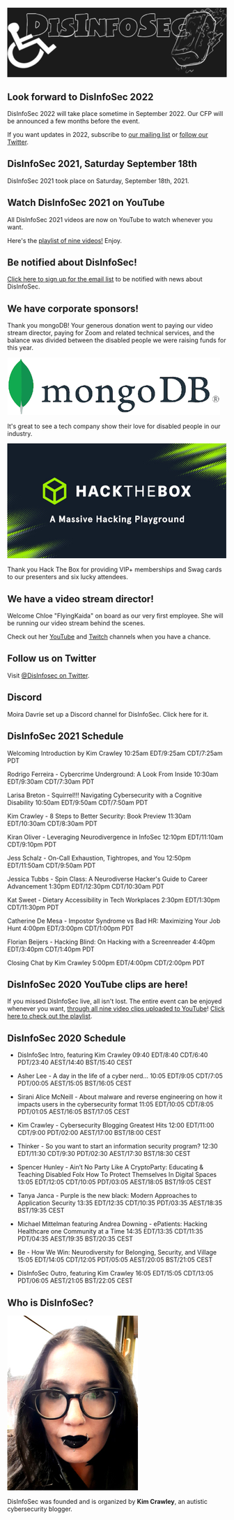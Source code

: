 ![DisInfoSec](DisInfoSec_Logo.png)

## Look forward to DisInfoSec 2022

DisInfoSec 2022 will take place sometime in September 2022. Our CFP will be announced a few months before the event. 

If you want updates in 2022, subscribe to [our mailing list]((https://docs.google.com/forms/d/1X3HTdzNinI7gmcAe9ahM4IRtVGzmjwFBqNJ1xfXvE8Y/)) or [follow our Twitter](https://twitter.com/DisInfoSec).

## DisInfoSec 2021, Saturday September 18th

DisInfoSec 2021 took place on Saturday, September 18th, 2021.

## Watch DisInfoSec 2021 on YouTube

All DisInfoSec 2021 videos are now on YouTube to watch whenever you want.

Here's the [playlist of nine videos!](https://www.youtube.com/playlist?list=PLU7Sd0fGdnTuSClAlcw-Whu9Gjng6UOML) Enjoy.

## Be notified about DisInfoSec!

[Click here to sign up for the email list](https://docs.google.com/forms/d/1X3HTdzNinI7gmcAe9ahM4IRtVGzmjwFBqNJ1xfXvE8Y/) to be notified with news about DisInfoSec.

## We have corporate sponsors!

Thank you mongoDB! Your generous donation went to paying our video stream director, paying for Zoom and related technical services, and the balance was divided between the disabled people we were raising funds for this year.

![MongoDB Logo](MongoDBsponsor.png)

It's great to see a tech company show their love for disabled people in our industry.

![Hack The box logo](HTB.jpg)

Thank you Hack The Box for providing VIP+ memberships and Swag cards to our presenters and six lucky attendees.

## We have a video stream director!

Welcome Chloe "FlyingKaida" on board as our very first employee. She will be running our video stream behind the scenes. 

Check out her [YouTube](https://www.youtube.com/channel/UC_jgy0f-DMr7NXC0afjzUbQ) and [Twitch](https://www.twitch.tv/flyingkaida) channels when you have a chance.


## Follow us on Twitter

Visit [@DisInfosec on Twitter](https://twitter.com/DisInfoSec).

## Discord

Moira Davrie set up a Discord channel for DisInfoSec. Click here for it.


## DisInfoSec 2021 Schedule

Welcoming Introduction by Kim Crawley 10:25am EDT/9:25am CDT/7:25am PDT

Rodrigo Ferreira - Cybercrime Underground: A Look From Inside 10:30am EDT/9:30am CDT/7:30am PDT

Larisa Breton - Squirrel!!! Navigating Cybersecurity with a Cognitive Disability 10:50am EDT/9:50am CDT/7:50am PDT

Kim Crawley - 8 Steps to Better Security: Book Preview 11:30am EDT/10:30am CDT/8:30am PDT

Kiran Oliver - Leveraging Neurodivergence in InfoSec 12:10pm EDT/11:10am CDT/9:10pm PDT

Jess Schalz - On-Call Exhaustion, Tightropes, and You 12:50pm EDT/11:50am CDT/9:50am PDT

Jessica Tubbs - Spin Class: A Neurodiverse Hacker's Guide to Career Advancement 1:30pm EDT/12:30pm CDT/10:30am PDT

Kat Sweet - Dietary Accessibility in Tech Workplaces 2:30pm EDT/1:30pm CDT/11:30pm PDT

Catherine De Mesa - Impostor Syndrome vs Bad HR: Maximizing Your Job Hunt 4:00pm EDT/3:00pm CDT/1:00pm PDT

Florian Beijers - Hacking Blind: On Hacking with a Screenreader 4:40pm EDT/3:40pm CDT/1:40pm PDT

Closing Chat by Kim Crawley 5:00pm EDT/4:00pm CDT/2:00pm PDT



## DisInfoSec 2020 YouTube clips are here!

If you missed DisInfoSec live, all isn't lost. The entire event can be enjoyed whenever you want, [through all nine video clips uploaded to YouTube](https://www.youtube.com/playlist?list=PLU7Sd0fGdnTuRdyVgXh_L4pvVyJe9hV3L)! [Click here to check out the playlist](https://www.youtube.com/playlist?list=PLU7Sd0fGdnTuRdyVgXh_L4pvVyJe9hV3L).



## DisInfoSec 2020 Schedule

- DisInfoSec Intro, featuring Kim Crawley 09:40 EDT/8:40 CDT/6:40 PDT/23:40 AEST/14:40 BST/15:40 CEST

- Asher Lee - A day in the life of a cyber nerd… 10:05 EDT/9:05 CDT/7:05 PDT/00:05 AEST/15:05 BST/16:05 CEST

- Sirani Alice McNeill - About malware and reverse engineering on how it impacts users in the cybersecurity format  11:05 EDT/10:05 CDT/8:05 PDT/01:05 AEST/16:05 BST/17:05 CEST

- Kim Crawley - Cybersecurity Blogging Greatest Hits 12:00 EDT/11:00 CDT/9:00 PDT/02:00 AEST/17:00 BST/18:00 CEST

- Thinker - So you want to start an information security program?  12:30 EDT/11:30 CDT/9:30 PDT/02:30 AEST/17:30 BST/18:30 CEST

- Spencer Hunley - Ain’t No Party Like A CryptoParty: Educating & Teaching Disabled Folx How To Protect Themselves In Digital Spaces  13:05 EDT/12:05 CDT/10:05 PDT/03:05 AEST/18:05 BST/19:05 CEST

- Tanya Janca - Purple is the new black: Modern Approaches to Application Security 13:35 EDT/12:35 CDT/10:35 PDT/03:35 AEST/18:35 BST/19:35 CEST

- Michael Mittelman featuring Andrea Downing - ePatients: Hacking Healthcare one Community at a Time  14:35 EDT/13:35 CDT/11:35 PDT/04:35 AEST/19:35 BST/20:35 CEST

- Be - How We Win: Neurodiversity for Belonging, Security, and Village  15:05 EDT/14:05 CDT/12:05 PDT/05:05 AEST/20:05 BST/21:05 CEST

- DisInfoSec Outro, featuring Kim Crawley 16:05 EDT/15:05 CDT/13:05 PDT/06:05 AEST/21:05 BST/22:05 CEST


## Who is DisInfoSec?

![image of Kim Crawley](KimShot_DisInfoSec.jpg)

DisInfoSec was founded and is organized by **Kim Crawley**, an autistic cybersecurity blogger. 
